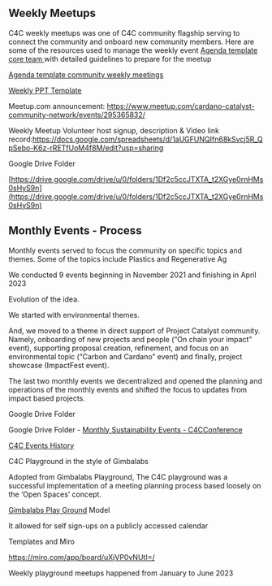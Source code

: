 ## Weekly Meetups
C4C weekly meetups was one of C4C community flagship serving to connect the community and onboard new community members. Here are some of the resources used to manage the weekly event
[Agenda template core team ](https://docs.google.com/document/d/1o6Qs6zWPLby2tTYYpXmWkI3busSuZbfJDF4N6eU7mL4/edit#heading=h.d7vt6cfpvi9p)with detailed guidelines to prepare for the meetup

[Agenda template community weekly meetings](https://docs.google.com/document/d/1j-h1Aah0sGDpcBtW-UZZtmfOxd7R5iA3UiiLPVzw048/edit)

[Weekly PPT Template](https://docs.google.com/presentation/u/1/d/1492_J0ZhT572S0tT76vsw2V_wXptGehEta8a82rq6v0/edit?usp=drive_web&ouid=100310879449132960795) 


Meetup.com announcement: https://www.meetup.com/cardano-catalyst-community-network/events/295365832/ 
        
Weekly Meetup Volunteer host signup, description & Video link record:https://docs.google.com/spreadsheets/d/1aUGFUNQIfn68kSvcj5R_QpSebo-K6z-rRETfUoM4f8M/edit?usp=sharing

Google Drive Folder

[https://drive.google.com/drive/u/0/folders/1Df2c5ccJTXTA_t2XGye0rnHMs0sHyS9n](https://drive.google.com/drive/u/0/folders/1Df2c5ccJTXTA_t2XGye0rnHMs0sHyS9n) 


## Monthly Events - Process
Monthly events served to focus the community on specific topics and themes. Some of the topics include Plastics and Regenerative Ag

We conducted 9 events beginning in November 2021  and finishing in April 2023

Evolution of the idea.  
    
We started with environmental themes.  
    
And, we moved to a theme in direct support of Project Catalyst community.  Namely, onboarding of new projects and people (“On chain your impact” event), supporting proposal creation, refinement, and focus on an environmental topic (“Carbon and Cardano” event)  and finally, project showcase (ImpactFest event).
    
The last two monthly events we decentralized and opened the planning and operations of the monthly events and shifted the focus to updates from impact based projects.  

Google Drive Folder

Google Drive Folder - [Monthly Sustainability Events - C4CConference ](https://drive.google.com/drive/u/0/folders/1bUG3IyJWpLpMiSruWwHNyDZtyGoQsein)

[C4C Events History](https://docs.google.com/document/d/1EvhFKULfkx3IxEhAK4wOiJqVzKpA7wXSvNKq5-DfVF4/edit)

C4C Playground in the style of Gimbalabs

Adopted from Gimbalabs Playground, The C4C playground was a successful implementation of a meeting planning process based loosely on the ‘Open Spaces’ concept.  

[Gimbalabs Play Ground](https://www.gimbalabs.com/playground) Model

It allowed for self sign-ups on a publicly accessed calendar 

Templates and Miro 
    
https://miro.com/app/board/uXjVP0vNUtI=/

Weekly playground meetups happened from January to June 2023 